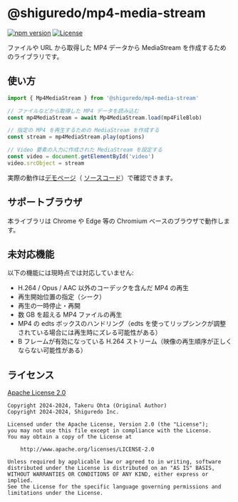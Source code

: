 # @shiguredo/mp4-media-stream

[![npm version](https://badge.fury.io/js/@shiguredo%2Fmp4-media-stream.svg)](https://badge.fury.io/js/@shiguredo%2Fmp4-media-stream)
[![License](https://img.shields.io/badge/License-Apache%202.0-blue.svg)](https://opensource.org/licenses/Apache-2.0)

ファイルや URL から取得した MP4 データから MediaStream を作成するためのライブラリです。

## 使い方

```typescript
import { Mp4MediaStream } from '@shiguredo/mp4-media-stream'

// ファイルなどから取得した MP4 データを読み込む
const mp4MediaStream = await Mp4MediaStream.load(mp4FileBlob)

// 指定の MP4 を再生するための MediaStream を作成する
const stream = mp4MediaStream.play(options)

// Video 要素の入力に作成された MediaStream を設定する
const video = document.getElementById('video')
video.srcObject = stream
```

実際の動作は[デモページ](https://shiguredo.github.io/media-processors/mp4-media-stream/)（
[ソースコード](https://github.com/shiguredo/media-processors/blob/develop/examples/mp4-media-stream/main.mts)）で確認できます。

## サポートブラウザ

本ライブラリは Chrome や Edge 等の Chromium ベースのブラウザで動作します。

## 未対応機能

以下の機能には現時点では対応していません:
- H.264 / Opus / AAC 以外のコーデックを含んだ MP4 の再生
- 再生開始位置の指定（シーク）
- 再生の一時停止・再開
- 数 GB を超える MP4 ファイルの再生
- MP4 の edts ボックスのハンドリング（edts を使ってリップシンクが調整されている場合には再生時にズレる可能性がある）
- B フレームが有効になっている H.264 ストリーム（映像の再生順序が正しくならない可能性がある）

## ライセンス

[Apache License 2.0](https://www.apache.org/licenses/LICENSE-2.0)

```
Copyright 2024-2024, Takeru Ohta (Original Author)
Copyright 2024-2024, Shiguredo Inc.

Licensed under the Apache License, Version 2.0 (the "License");
you may not use this file except in compliance with the License.
You may obtain a copy of the License at

    http://www.apache.org/licenses/LICENSE-2.0

Unless required by applicable law or agreed to in writing, software
distributed under the License is distributed on an "AS IS" BASIS,
WITHOUT WARRANTIES OR CONDITIONS OF ANY KIND, either express or implied.
See the License for the specific language governing permissions and
limitations under the License.
```
